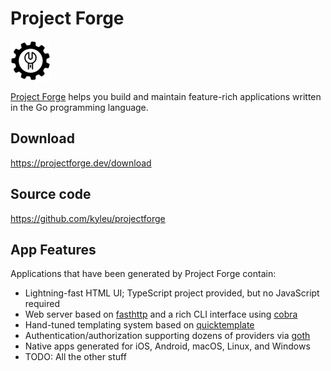 <!-- $PF_IGNORE$ -->
# Project Forge
![app logo](./assets/favicon.png)

[Project Forge](https://projectforge.dev) helps you build and maintain feature-rich applications written in the Go programming language.

## Download

https://projectforge.dev/download

## Source code

https://github.com/kyleu/projectforge

## App Features

Applications that have been generated by Project Forge contain:

- Lightning-fast HTML UI; TypeScript project provided, but no JavaScript required
- Web server based on [fasthttp]() and a rich CLI interface using [cobra]()
- Hand-tuned templating system based on [quicktemplate]()
- Authentication/authorization supporting dozens of providers via [goth]()
- Native apps generated for iOS, Android, macOS, Linux, and Windows
- TODO: All the other stuff
